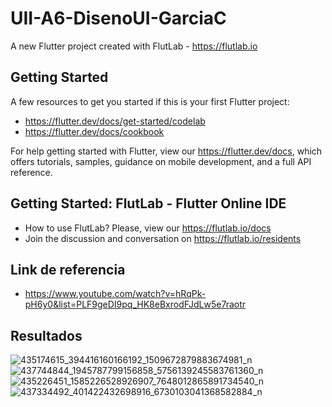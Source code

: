 # UII-A6-DisenoUI-GarciaC

A new Flutter project created with FlutLab - https://flutlab.io

## Getting Started

A few resources to get you started if this is your first Flutter project:

- https://flutter.dev/docs/get-started/codelab
- https://flutter.dev/docs/cookbook

For help getting started with Flutter, view our
https://flutter.dev/docs, which offers tutorials,
samples, guidance on mobile development, and a full API reference.

## Getting Started: FlutLab - Flutter Online IDE

- How to use FlutLab? Please, view our https://flutlab.io/docs
- Join the discussion and conversation on https://flutlab.io/residents

## Link de referencia

- https://www.youtube.com/watch?v=hRqPk-pH6y0&list=PLF9geDI9pq_HK8eBxrodFJdLw5e7raotr

## Resultados

![435174615_394416160166192_1509672879883674981_n](https://github.com/GarciaC128/UII-Act6-disenioUI/assets/143743720/fa567bb0-7ff3-4912-a071-1c2c7e25158d)
![437744844_1945787799156858_5756139245583761360_n](https://github.com/GarciaC128/UII-Act6-disenioUI/assets/143743720/20a95901-bb6f-4117-9507-73155e844249)
![435226451_1585226528926907_7648012865891734540_n](https://github.com/GarciaC128/UII-Act6-disenioUI/assets/143743720/52a8a306-f6dc-4d0a-83c6-c3507953a02d)
![437334492_401422432698916_6730103041368582884_n](https://github.com/GarciaC128/UII-Act6-disenioUI/assets/143743720/152c686f-8b33-40bf-8a00-13ea95a5a6c3)




